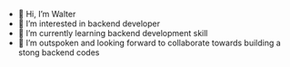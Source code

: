 - 👋 Hi, I’m Walter 
- 👀 I’m interested in backend developer 
- 🌱 I’m currently learning backend development skill
- 💞️ I’m outspoken and looking forward to collaborate towards building a stong backend codes


<!---
War-3/War-3 is a ✨ special ✨ repository because its `README.md` (this file) appears on your GitHub profile.
You can click the Preview link to take a look at your changes.
--->
